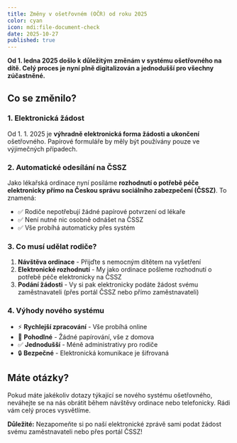 ```yaml
---
title: Změny v ošetřovném (OČR) od roku 2025
color: cyan
icon: mdi:file-document-check
date: 2025-10-27
published: true
---
```


**Od 1. ledna 2025 došlo k důležitým změnám v systému ošetřovného na dítě. Celý proces je nyní plně digitalizován a jednodušší pro všechny zúčastněné.**

## Co se změnilo?

### 1. Elektronická žádost

Od 1. 1. 2025 je **výhradně elektronická forma žádosti a ukončení** ošetřovného. Papírové formuláře by měly být používány pouze ve výjimečných případech.

### 2. Automatické odesílání na ČSSZ

Jako lékařská ordinace nyní posíláme **rozhodnutí o potřebě péče elektronicky přímo na Českou správu sociálního zabezpečení (ČSSZ)**. To znamená:

- ✅ Rodiče nepotřebují žádné papírové potvrzení od lékaře
- ✅ Není nutné nic osobně odnášet na ČSSZ
- ✅ Vše probíhá automaticky přes systém

### 3. Co musí udělat rodiče?

1. **Návštěva ordinace** - Přijďte s nemocným dítětem na vyšetření
2. **Elektronické rozhodnutí** - My jako ordinace pošleme rozhodnutí o potřebě péče elektronicky na ČSSZ
3. **Podání žádosti** - Vy si pak elektronicky podáte žádost svému zaměstnavateli (přes portál ČSSZ nebo přímo zaměstnavateli)

### 4. Výhody nového systému

- ⚡ **Rychlejší zpracování** - Vše probíhá online
- 📱 **Pohodlné** - Žádné papírování, vše z domova
- ✅ **Jednodušší** - Méně administrativy pro rodiče
- 🔒 **Bezpečné** - Elektronická komunikace je šifrovaná

## Máte otázky?

Pokud máte jakékoliv dotazy týkající se nového systému ošetřovného, neváhejte se na nás obrátit během návštěvy ordinace nebo telefonicky. Rádi vám celý proces vysvětlíme.

**Důležité:** Nezapomeňte si po naší elektronické zprávě sami podat žádost svému zaměstnavateli nebo přes portál ČSSZ!
